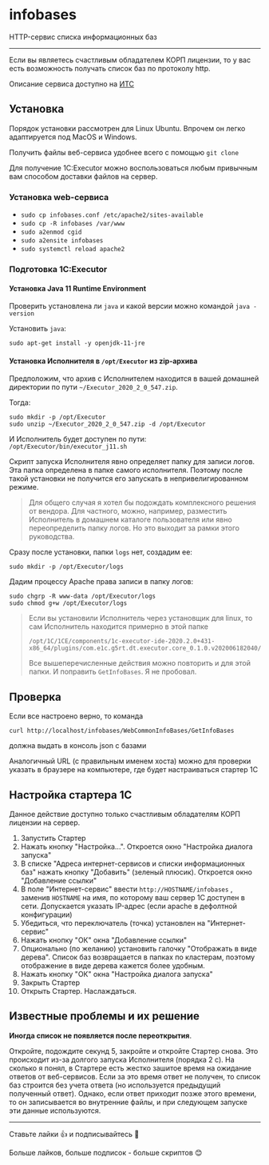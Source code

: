 # infobases
HTTP-сервис списка информационных баз

---

Если вы являетесь счастливым обладателем КОРП лицензии, то у вас есть возможность получать список баз по протоколу http.

Описание сервиса доступно на [ИТС](https://its.1c.ru/db/v8317doc#bookmark:adm:TI000000422)

## Установка

Порядок установки рассмотрен для Linux Ubuntu. Впрочем он легко адаптируется под MacOS и Windows.

Получить файлы веб-сервиса удобнее всего с помощью `git clone`

Для получение 1C:Executor можно воспользоваться любым привычным вам способом доставки файлов на сервер. 

### Установка web-сервиса

- `sudo cp infobases.conf /etc/apache2/sites-available`
- `sudo cp -R infobases /var/www`
- `sudo a2enmod cgid`
- `sudo a2ensite infobases`
- `sudo systemctl reload apache2`

### Подготовка 1C:Executor

#### Установка Java 11 Runtime Environment 

Проверить установлена ли `java` и какой версии можно командой `java -version` 

Установить `java`:
```
sudo apt-get install -y openjdk-11-jre
```

#### Установка Исполнителя в `/opt/Executor` из zip-архива

Предположим, что архив с Исполнителем находится в вашей домашней директории по пути `~/Executor_2020_2_0_547.zip`.

Тогда:
```
sudo mkdir -p /opt/Executor
sudo unzip ~/Executor_2020_2_0_547.zip -d /opt/Executor
```
И Исполнитель будет доступен по пути: `/opt/Executor/bin/executor_j11.sh`

Скрипт запуска Исполнителя явно определяет папку для записи логов. Эта папка определена в папке самого исполнителя. Поэтому после такой установки не получится его запускать в непривелигированном режиме.

> Для общего случая я хотел бы подождать комплексного решения от вендора. Для частного, можно, например, разместить Исполнитель в домашнем каталоге пользователя или явно переопределить папку логов. Но это выходит за рамки этого руководства. 

Сразу после установки, папки `logs` нет, создадим ее:
```
sudo mkdir -p /opt/Executor/logs
```

Дадим процессу Apache права записи в папку логов:
```
sudo chgrp -R www-data /opt/Executor/logs
sudo chmod g+w /opt/Executor/logs
```

>Если вы установили Исполнитель через установщик для linux, то сам Исполнитель находится примерно в этой папке
>```
> /opt/1C/1CE/components/1c-executor-ide-2020.2.0+431-x86_64/plugins/com.e1c.g5rt.dt.executor.core_0.1.0.v202006182040/embedded
> ```
> Все вышеперечисленные действия можно повторить и для этой папки. И поправить `GetInfoBases`. Я не пробовал.

## Проверка

Если все настроено верно, то команда
```
curl http://localhost/infobases/WebCommonInfoBases/GetInfoBases
```
должна выдать в консоль json с базами

Аналогичный URL (с правильным именем хоста) можно для проверки указать в браузере на компьютере, где будет настраиваться стартер 1С

## Настройка стартера 1С

Данное действие доступно только счастливым обладателям КОРП лицензии на сервер.

1. Запустить Стартер
2. Нажать кнопку "Настройка...". Откроется окно "Настройка диалога запуска"
3. В списке "Адреса интернет-сервисов и списки информационных баз" нажать кнопку "Добавить" (зеленый плюсик). Откроется окно "Добавление ссылки"
4. В поле "Интернет-сервис" ввести `http://HOSTNAME/infobases` , заменив `HOSTNAME` на имя, по которому ваш сервер 1С доступен в сети. Допускается указать IP-адрес (если apache в дефолтной конфигурации)
5. Убедиться, что переключатель (точка) установлен на "Интернет-сервис"
6. Нажать кнопку "ОК" окна "Добавление ссылки"
7. Опционально (по желанию) установить галочку "Отображать в виде дерева". Список баз возвращается в папках по кластерам, поэтому отображение в виде дерева кажется более удобным.
7. Нажать кнопку "ОК" окна "Настройка диалога запуска"
8. Закрыть Стартер
9. Открыть Стартер. Наслаждаться.

## Известные проблемы и их решение
**Иногда список не появляется после переоткрытия**.

Откройте, подождите секунд 5, закройте и откройте Стартер снова. Это происходит из-за долгого запуска Исполнителя (порядка 2 с). На сколько я понял, в Стартере есть жестко зашитое время на ожидание ответов от веб-сервисов. Если за это время ответ не получен, то список баз строится без учета ответа (но используется предыдущий полученный ответ). Однако, если ответ приходит позже этого времени, то он записывается во внутренние файлы, и при следующем запуске эти данные используются.

---

Ставьте лайки 👍 и подписывайтесь 🔔

Больше лайков, больше подписок - больше скриптов 😊
